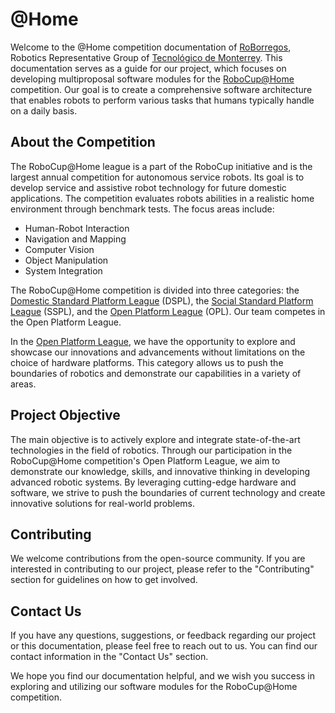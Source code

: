 # @Home

Welcome to the @Home competition documentation of [RoBorregos](https://roborregos.com), Robotics Representative Group of [Tecnológico de Monterrey](https://tec.mx). This documentation serves as a guide for our project, which focuses on developing multiproposal software modules for the [RoboCup@Home](https://athome.robocup.org/) competition. Our goal is to create a comprehensive software architecture that enables robots to perform various tasks that humans typically handle on a daily basis.

## About the Competition

The RoboCup@Home league is a part of the RoboCup initiative and is the largest annual competition for autonomous service robots. Its goal is to develop service and assistive robot technology for future domestic applications. The competition evaluates robots abilities in a realistic home environment through benchmark tests. 
The focus areas include: 

- Human-Robot Interaction
- Navigation and Mapping
- Computer Vision
- Object Manipulation
- System Integration

The RoboCup@Home competition is divided into three categories: the [Domestic Standard Platform League](https://www.robocup.org/leagues/34) (DSPL), the [Social Standard Platform League](https://www.robocup.org/leagues/15) (SSPL), and the [Open Platform League](https://www.robocup.org/leagues/14) (OPL). Our team competes in the Open Platform League.

In the [Open Platform League](https://www.robocup.org/leagues/14), we have the opportunity to explore and showcase our innovations and advancements without limitations on the choice of hardware platforms. This category allows us to push the boundaries of robotics and demonstrate our capabilities in a variety of areas.

## Project Objective

The main objective  is to actively explore and integrate state-of-the-art technologies in the field of robotics. Through our participation in the RoboCup@Home competition's Open Platform League, we aim to demonstrate our knowledge, skills, and innovative thinking in developing advanced robotic systems. By leveraging cutting-edge hardware and software, we strive to push the boundaries of current technology and create innovative solutions for real-world problems.

## Contributing

We welcome contributions from the open-source community. If you are interested in contributing to our project, please refer to the "Contributing" section for guidelines on how to get involved.

## Contact Us
    
If you have any questions, suggestions, or feedback regarding our project or this documentation, please feel free to reach out to us. You can find our contact information in the "Contact Us" section.

We hope you find our documentation helpful, and we wish you success in exploring and utilizing our software modules for the RoboCup@Home competition.